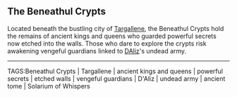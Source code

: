 ## The Beneathul Crypts

Located beneath the bustling city of [Targallene](Targallene.md), the Beneathul Crypts hold the remains of ancient kings and queens who guarded powerful secrets now etched into the walls. Those who dare to explore the crypts risk awakening vengeful guardians linked to [DAliz](../People/DAliz.md)'s undead army.


---

TAGS:Beneathul Crypts | Targallene | ancient kings and queens | powerful secrets | etched walls | vengeful guardians | D'Aliz | undead army | ancient tome | Solarium of Whispers
